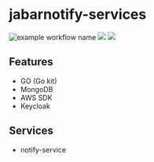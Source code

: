 # jabarnotify-services

![example workflow name](https://github.com/khihadysucahyo/jabarnotify-services/workflows/Go/badge.svg)
<a href="https://codeclimate.com/github/jabardigitalservice/jabarnotify-services/maintainability"><img src="https://api.codeclimate.com/v1/badges/78d75e804a0d860b1d7a/maintainability" /></a>
<a href="https://codeclimate.com/github/jabardigitalservice/jabarnotify-services/test_coverage"><img src="https://api.codeclimate.com/v1/badges/78d75e804a0d860b1d7a/test_coverage" /></a>

## Features
- GO (Go kit)
- MongoDB
- AWS SDK
- Keycloak

## Services
- notify-service
